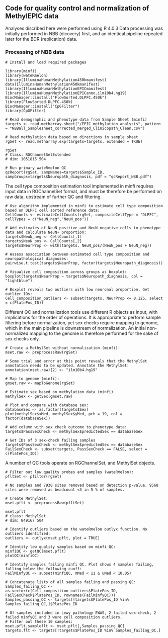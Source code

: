 ## Code for quality control and normalization of MethylEPIC data

Analyses discribed here were performed using R 4.0.3 Data processing was initially performed in NBB (dicovery) first, and an identical pipeline repeated later for the BDR (replication) data.

### Processing of NBB data

```
# Install and load required packages

library(minfi)
library(wateRmelon)
library(IlluminaHumanMethylation450kmanifest)
data(IlluminaHumanMethylation450kmanifest)
library(IlluminaHumanMethylationEPICmanifest)
library(IlluminaHumanMethylationEPICanno.ilm10b4.hg19)
BiocManager::install("FlowSorted.DLPFC.450k")
library(FlowSorted.DLPFC.450k)
BiocManager::install("CpGFilter")
library(CpGFilter)

# Read demographic and phenotype data from Sample Sheet (minfi)
targets <- read.metharray.sheet("/EPIC_methylation_analysis", pattern = "NBBall_Samplesheet_corrected_merged_Clinicopath_Clean.csv")

# Read methylation data based on directions in sample sheet
rgSet <- read.metharray.exp(targets=targets, extended = TRUE)

rgSet
# Class: RGChannelSetExtended 
# dim: 1051815 504

# Run primary wateRmelon QC 
qcReport(rgSet, sampNames=targets$Sample_ID, sampGroups=targets$Neuropath_diagnosis, pdf = "qcReport_NBB.pdf")

```

The cell type composition estimation tool implemented in minfi requires input data in RGChannelSet format, and must be therefore be performed on raw data, upstream of further QC and filtering.

```
# Use algorithm implemented in minfi to estimate cell type composition based on DLPFC cell sorted reference data:
CellCounts <- estimateCellCounts(rgSet, compositeCellType = "DLPFC", cellTypes = c("NeuN_neg","NeuN_pos"))

# Add estimates of NeuN positive and NeuN negative cells to phenotype data and calculate NeuN+ proportion:
targets$NeuN_neg <- CellCounts[,1]
targets$NeuN_pos <- CellCounts[,2]
targets$NeurProp <- with(targets, NeuN_pos/(NeuN_pos + NeuN_neg))

# Assess association between estimated cell type composition and neuropathological diagnoses:
pairwise.t.test(targets$NeurProp, factor(targets$Neuropath_diagnosis))

# Visualize cell composition across groups as boxplot:
boxplot(targets$NeurProp ~ targets$Neuropath_diagnosis, col = "lightblue")

# Boxplot reveals two outliers with low neuronal proportion. Get outlier IDs:
Cell_composition_outliers <- subset(targets, NeurProp <= 0.125, select = c(PlatePos_ID))

```

Different QC and normalization tools use different R objects as input, with implications for the order of operations. It is appropriate to perform sample filtering before normalization, yet sex checks require mapping to genome, which in the main pipeline is downstream of normalization. An initial non-normalized mapping to the genome is therefore performed for the sake of sex checks only. 

```
# Create a MethylSet without normalization (minfi):
mset.raw <- preprocessRaw(rgSet)

# Some trial and error at this point reveals that the MethylSet annotation needs to be updated. Annotate the MethylSet:
annotation(mset.raw)[2] <- "ilm10b4.hg19"

# Map to genome (minfi):
gmset.raw <- mapToGenome(rgSet)

# Estimate sex based on methylation data (minfi)
methylSex <- getSex(gmset.raw)

# Plot and compare with database sex:
databaseSex <- as.factor(targets$Sex)
plot(methylSex$xMed, methylSex$yMed, pch = 19, col = factor(databaseSex))

# Add column with sex check outcome to phenotype data:
targets$PassSexCheck <- methylSex$predictedSex == databaseSex

# Get IDs of 3 sex-check failing samples
targets$PassSexCheck <- methylSex$predictedSex == databaseSex
FailSexCheck <- subset(targets, PassSexCheck == FALSE, select = c(PlatePos_ID))

```

A number of QC tools operate on RGChannelSet, and MethylSet objects.

```
# Filter out low quality probes and samples (wateRmelon):
pfltSet <- pfilter(rgSet)

# No samples and 7930 sites removed based on detection p-value. 9568 sites were removed as beadcount <3 in 5 % of samples.

# Create MethylSet:
mset.pflt <- preprocessRaw(pfltSet)

mset.pflt
# class: MethylSet 
# dim: 849167 504 

# Identify outliers based on the wateRmelon outlyx function. No outliers identified:
outliers <- outlyx(mset.pflt, plot = TRUE)

# Identity low quality samples based on minfi QC:
minfiQC <- getQC(mset.pflt)
plotQC(minfiQC)

# Identify samples failing minfi QC. Plot shows 4 samples failing, falling below the following cuoff:
FailMinfyQC <- subset(minfiQC, mMed < 11 & uMed < 10.05)

# Concatenate lists of all samples failing and passing QC:
Samples_failing_QC <- as.vector(c(Cell_composition_outliers$PlatePos_ID, FailSexCheck$PlatePos_ID, rownames(FailMinfyQC)))
Samples_passing_QC <- targets[!targets$PlatePos_ID %in% Samples_failing_QC,]$PlatePos_ID

# Of samples included in Lewy pathology EWAS, 2 failed sex-check, 2 failed minfyQC and 3 were cell composition outliers.
# Filter out these 10 samples:
mset.pflt.sampleflt <- mset.pflt[,Samples_passing_QC]
targets.flt <- targets[!targets$PlatePos_ID %in% Samples_failing_QC,]
```


